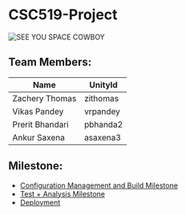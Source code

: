 # CSC519-Project

![SEE YOU SPACE COWBOY](https://img.youtube.com/vi/yg7V67ptg18/0.jpg)

## Team Members:
| Name | UnityId |
|-------------------|-------|
| Zachery Thomas | zithomas |
| Vikas Pandey | vrpandey |
| Prerit Bhandari | pbhanda2 |
| Ankur Saxena | asaxena3 |

## Milestone:
+ [Configuration Management and Build Milestone](https://github.com/prerit2803/Continuous-delivery-framework/tree/Milestone1)
+ [Test + Analysis Milestone](https://github.com/prerit2803/Continuous-delivery-framework/tree/Milestone2)
+ [Deployment](https://github.com/prerit2803/Continuous-delivery-framework/tree/Milestone3)
